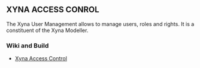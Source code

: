 ## XYNA ACCESS CONROL

The Xyna User Management allows to manage users, roles and rights. It is a constituent of the Xyna Modeller.

### Wiki and Build
* [Xyna Access Control](https://github.com/Xyna-Factory/xyna-xacm/wiki)
